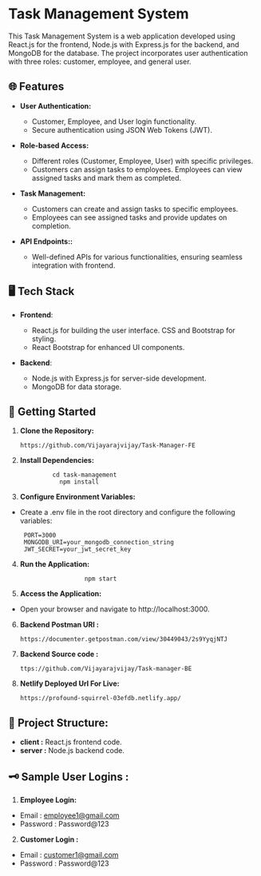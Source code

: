 
# Task Management System

This Task Management System is a web application developed using React.js for the frontend, Node.js with Express.js for the backend, and MongoDB for the database. The project incorporates user authentication with three roles: customer, employee, and general user.


## 🌐 Features

* __User Authentication:__ 
   * Customer, Employee, and User login functionality.
   * Secure authentication using JSON Web Tokens (JWT).
   
* __Role-based Access:__ 

  * Different roles (Customer, Employee, User) with   specific privileges.
  * Customers can assign tasks to employees.
Employees can view assigned tasks and mark them as completed.

* __Task Management:__ 

   * Customers can create and assign tasks to specific employees.
   * Employees can see assigned tasks and provide updates on completion.

* __API Endpoints::__ 

   * Well-defined APIs for various functionalities, ensuring seamless integration with frontend.
## 🖥️ Tech Stack

 * __Frontend__:

   * React.js for building the user interface.
     CSS and Bootstrap for styling.
   * React Bootstrap for enhanced UI components.
* __Backend__:

   * Node.js with Express.js for server-side development.
  * MongoDB for data storage.
## 🎯 Getting Started

1. __Clone the Repository:__

       https://github.com/Vijayarajvijay/Task-Manager-FE
2. __Install Dependencies:__
        
                cd task-management
                  npm install

3. __Configure Environment Variables:__

* Create a .env file in the root directory and configure the following variables:

       PORT=3000
       MONGODB_URI=your_mongodb_connection_string
       JWT_SECRET=your_jwt_secret_key
4. __Run the Application:__
           
                         npm start

5. __Access the Application:__

* Open your browser and navigate to http://localhost:3000.



6. __Backend Postman URl :__  

       https://documenter.getpostman.com/view/30449043/2s9YyqjNTJ

 7. __Backend Source code :__

        ttps://github.com/Vijayarajvijay/Task-manager-BE

8. __Netlify Deployed Url For Live:__

       https://profound-squirrel-03efdb.netlify.app/


## 📌 Project Structure:

* __client :__ React.js frontend code.
* __server :__ Node.js backend code.
## 🗝️ Sample User Logins :

1. __Employee Login:__

* Email : employee1@gmail.com
* Password : Password@123

2. __Customer Login :__
* Email : customer1@gmail.com
* Password : Password@123


